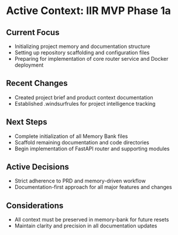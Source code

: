 # Active Context: IIR MVP Phase 1a

## Current Focus
- Initializing project memory and documentation structure
- Setting up repository scaffolding and configuration files
- Preparing for implementation of core router service and Docker deployment

## Recent Changes
- Created project brief and product context documentation
- Established .windsurfrules for project intelligence tracking

## Next Steps
- Complete initialization of all Memory Bank files
- Scaffold remaining documentation and code directories
- Begin implementation of FastAPI router and supporting modules

## Active Decisions
- Strict adherence to PRD and memory-driven workflow
- Documentation-first approach for all major features and changes

## Considerations
- All context must be preserved in memory-bank for future resets
- Maintain clarity and precision in all documentation updates
